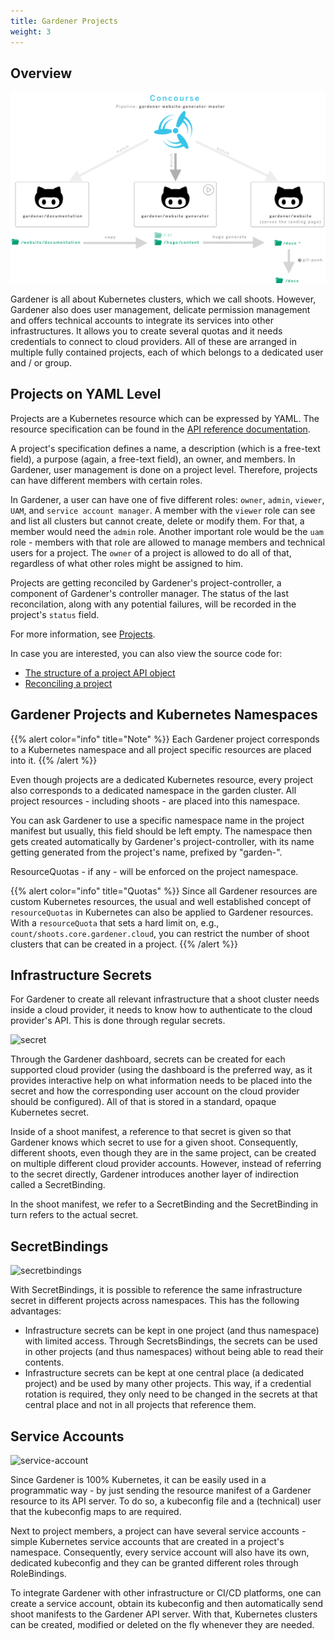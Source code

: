 ```yaml
---
title: Gardener Projects
weight: 3
---
```


## Overview

![overview](./images/overview.png)

Gardener is all about Kubernetes clusters, which we call shoots. However, Gardener also does user management, delicate permission management and offers technical accounts to integrate its services into other infrastructures. It allows you to create several quotas and it needs credentials to connect to cloud providers. All of these are arranged in multiple fully contained projects, each of which belongs to a dedicated user and / or group.

## Projects on YAML Level

Projects are a Kubernetes resource which can be expressed by YAML. The resource specification can be found in the [API reference documentation](https://github.com/gardener/gardener/blob/master/docs/api-reference/core.md/#core.gardener.cloud/v1beta1.Project).

A project's specification defines a name, a description (which is a free-text field), a purpose (again, a free-text field), an owner, and members. In Gardener, user management is done on a project level. Therefore, projects can have different members with certain roles.

In Gardener, a user can have one of five different roles: `owner`, `admin`, `viewer`, `UAM`, and `service account manager`. A member with the `viewer` role can see and list all clusters but cannot create, delete or modify them. For that, a member would need the `admin` role. Another important role would be the `uam` role - members with that role are allowed to manage members and technical users for a project. The `owner` of a project is allowed to do all of that, regardless of what other roles might be assigned to him.

Projects are getting reconciled by Gardener's project-controller, a component of Gardener's controller manager. The status of the last reconcilation, along with any potential failures, will be recorded in the project's `status` field.

For more information, see [Projects](https://github.com/gardener/gardener/blob/master/docs/usage/project/projects.md).

In case you are interested, you can also view the source code for:

- [The structure of a project API object](https://github.com/gardener/gardener/blob/master/pkg/apis/core/types_project.go) 
- [Reconciling a project](https://github.com/gardener/gardener/blob/master/pkg/controllermanager/controller/project/project/reconciler.go)

## Gardener Projects and Kubernetes Namespaces

{{% alert color="info"  title="Note" %}}
Each Gardener project corresponds to a Kubernetes namespace and all project specific resources are placed into it.
{{% /alert %}}

Even though projects are a dedicated Kubernetes resource, every project also corresponds to a dedicated namespace in the garden cluster. All project resources - including shoots - are placed into this namespace.

You can ask Gardener to use a specific namespace name in the project manifest but usually, this field should be left empty. The namespace then gets created automatically by Gardener's project-controller, with its name getting generated from the project's name, prefixed by "garden-".

ResourceQuotas - if any - will be enforced on the project namespace.

{{% alert color="info"  title="Quotas" %}}
Since all Gardener resources are custom Kubernetes resources, the usual and well established concept of `resourceQuotas` in Kubernetes can also be applied to Gardener resources. With a `resourceQuota` that sets a hard limit on, e.g., `count/shoots.core.gardener.cloud`, you can restrict the number of shoot clusters that can be created in a project.
{{% /alert %}}

## Infrastructure Secrets

For Gardener to create all relevant infrastructure that a shoot cluster needs inside a cloud provider, it needs to know how to authenticate to the cloud provider's API. This is done through regular secrets.

![secret](./images/secret.png)

Through the Gardener dashboard, secrets can be created for each supported cloud provider (using the dashboard is the preferred way, as it provides interactive help on what information needs to be placed into the secret and how the corresponding user account on the cloud provider should be configured). All of that is stored in a standard, opaque Kubernetes secret.

Inside of a shoot manifest, a reference to that secret is given so that Gardener knows which secret to use for a given shoot. Consequently, different shoots, even though they are in the same project, can be created on multiple different cloud provider accounts. However, instead of referring to the secret directly, Gardener introduces another layer of indirection called a SecretBinding.

In the shoot manifest, we refer to a SecretBinding and the SecretBinding in turn refers to the actual secret.

## SecretBindings

![secretbindings](./images/secretbindings.png)

With SecretBindings, it is possible to reference the same infrastructure secret in different projects across namespaces. This has the following advantages:​

- Infrastructure secrets can be kept in one project (and thus namespace) with limited access. Through SecretsBindings, the secrets can be used in other projects (and thus namespaces) without being able to read their contents.​
- Infrastructure secrets can be kept at one central place (a dedicated project) and be used by many other projects. This way, if a credential rotation is required, they only need to be changed in the secrets at that central place and not in all projects that reference them.

## Service Accounts

![service-account](./images/service-account.png)

Since Gardener is 100% Kubernetes, it can be easily used in a programmatic way - by just sending the resource manifest of a Gardener resource to its API server. To do so, a kubeconfig file and a (technical) user that the kubeconfig maps to are required.

Next to project members, a project can have several service accounts - simple Kubernetes service accounts that are created in a project's namespace. Consequently, every service account will also have its own, dedicated kubeconfig and they can be granted different roles through RoleBindings.

To integrate Gardener with other infrastructure or CI/CD platforms, one can create a service account, obtain its kubeconfig and then automatically send shoot manifests to the Gardener API server. With that, Kubernetes clusters can be created, modified or deleted on the fly whenever they are needed.
